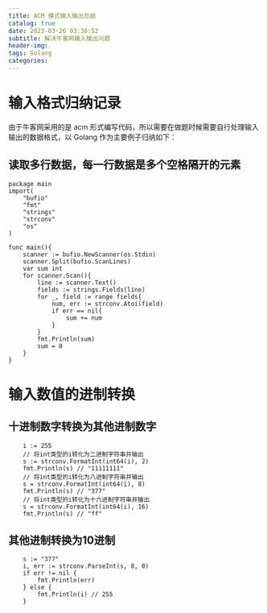 ```yaml
---
title: ACM 模式输入输出总结
catalog: true
date: 2023-03-26 03:38:52
subtitle: 解决牛客网输入输出问题
header-img:
tags: Golang
categories:
---
```


# 输入格式归纳记录

由于牛客网采用的是 acm 形式编写代码，所以需要在做题时候需要自行处理输入输出的数据格式，以 Golang 作为主要例子归纳如下：


## 读取多行数据，每一行数据是多个空格隔开的元素
``` golang
package main
import(
    "bufio"
    "fmt"
    "strings"
    "strconv"
    "os"
)

func main(){
    scanner := bufio.NewScanner(os.Stdin)
    scanner.Split(bufio.ScanLines)
    var sum int
    for scanner.Scan(){
        line := scanner.Text()
        fields := strings.Fields(line)
        for _, field := range fields{
            num, err := strconv.Atoi(field)
            if err == nil{
                sum += num
            }
        }
        fmt.Println(sum)
        sum = 0
    }
}
```



# 输入数值的进制转换

## 十进制数字转换为其他进制数字

```golang
    i := 255
    // 将int类型的i转化为二进制字符串并输出
    s := strconv.FormatInt(int64(i), 2)
    fmt.Println(s) // "11111111"
    // 将int类型的i转化为八进制字符串并输出
    s = strconv.FormatInt(int64(i), 8)
    fmt.Println(s) // "377"
    // 将int类型的i转化为十六进制字符串并输出
    s = strconv.FormatInt(int64(i), 16)
    fmt.Println(s) // "ff"
```

## 其他进制转换为10进制

```golang
    s := "377"
    i, err := strconv.ParseInt(s, 8, 0)
    if err != nil {
        fmt.Println(err)
    } else {
        fmt.Println(i) // 255
    }
```
